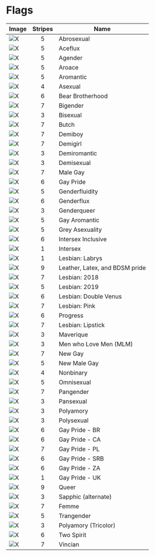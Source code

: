 # Flags

| Image                                                      | Stripes | Name                           |
| :--------------------------------------------------------- | :-----: | ------------------------------ |
| ![X](./Flags/Abrosexual.svg)                               |    5    | Abrosexual                     |
| ![X](./Flags/Aceflux.svg)                                  |    5    | Aceflux                        |
| ![X](./Flags/Agender.svg)                                  |    5    | Agender                        |
| ![X](./Flags/Aroace.svg)                                   |    5    | Aroace                         |
| ![X](./Flags/Aromantic.svg)                                |    5    | Aromantic                      |
| ![X](./Flags/Asexual.svg)                                  |    4    | Asexual                        |
| ![X](./Flags/Bear_Brotherhood.svg)                         |    6    | Bear Brotherhood               |
| ![X](./Flags/Bigender.svg)                                 |    7    | Bigender                       |
| ![X](./Flags/Bisexual.svg)                                 |    3    | Bisexual                       |
| ![X](./Flags/Butchflag_2.svg)                              |    7    | Butch                          |
| ![X](./Flags/Demiboy.svg)                                  |    7    | Demiboy                        |
| ![X](./Flags/Demigirl.svg)                                 |    7    | Demigirl                       |
| ![X](./Flags/Demiromantic.svg)                             |    3    | Demiromantic                   |
| ![X](./Flags/Demisexual.svg)                               |    3    | Demisexual                     |
| ![X](./Flags/Gay_Men.svg)                                  |    7    | Male Gay                       |
| ![X](./Flags/Gay.svg)                                      |    6    | Gay Pride                      |
| ![X](./Flags/Genderfluidity.svg)                           |    5    | Genderfluidity                 |
| ![X](./Flags/Genderflux.svg)                               |    6    | Genderflux                     |
| ![X](./Flags/Genderqueer.svg)                              |    3    | Genderqueer                    |
| ![X](./Flags/Gray-aromantic.svg)                           |    5    | Gay Aromantic                  |
| ![X](./Flags/Grey_asexuality.svg)                          |    5    | Grey Asexuality                |
| ![X](./Flags/Intersex-inclusive.svg)                       |    6    | Intersex Inclusive             |
| ![X](./Flags/Intersex.svg)                                 |    1    | Intersex                       |
| ![X](./Flags/Labrys_Lesbian.svg)                           |    1    | Lesbian: Labrys                |
| ![X](./Flags/Leather,_Latex,_and_BDSM_-_Light.svg)         |    9    | Leather, Latex, and BDSM pride |
| ![X](./Flags/Lesbian_2018.svg)                             |    7    | Lesbian: 2018                  |
| ![X](./Flags/Lesbian_2019.svg)                             |    5    | Lesbian: 2019                  |
| ![X](./Flags/Lesbian_double-Venus_canton_rainbow.svg)      |    6    | Lesbian: Double Venus          |
| ![X](./Flags/Lesbian_pink.svg)                             |    7    | Lesbian: Pink                  |
| ![X](./Flags/LGBTQ+_rainbow_Quasar__Progress__variant.svg) |    6    | Progress                       |
| ![X](./Flags/Lipstick_lesbian.svg)                         |    7    | Lesbian: Lipstick              |
| ![X](./Flags/Maverique.svg)                                |    3    | Maverique                      |
| ![X](./Flags/MLM.svg)                                      |    3    | Men who Love Men (MLM)         |
| ![X](./Flags/New_Gay.svg)                                  |    7    | New Gay                        |
| ![X](./Flags/New_Male_Gay.svg)                             |    5    | New Male Gay                   |
| ![X](./Flags/Nonbinary.svg)                                |    4    | Nonbinary                      |
| ![X](./Flags/Omnisexuality.svg)                            |    5    | Omnisexual                     |
| ![X](./Flags/Pangender.svg)                                |    7    | Pangender                      |
| ![X](./Flags/Pansexuality.svg)                             |    3    | Pansexual                      |
| ![X](./Flags/Polyamory.svg)                                |    3    | Polyamory                      |
| ![X](./Flags/Polysexuality.svg)                            |    3    | Polysexual                     |
| ![X](./Flags/Pride_Brazil.svg)                             |    6    | Gay Pride - BR                 |
| ![X](./Flags/Pride_Canada.svg)                             |    6    | Gay Pride - CA                 |
| ![X](./Flags/Pride_Poland.svg)                             |    7    | Gay Pride - PL                 |
| ![X](./Flags/Pride_Serbia.svg)                             |    6    | Gay Pride - SRB                |
| ![X](./Flags/Pride_South_Africa.svg)                       |    6    | Gay Pride - ZA                 |
| ![X](./Flags/Pride_United_Kingdom.svg)                     |    1    | Gay Pride - UK                 |
| ![X](./Flags/Queer.svg)                                    |    9    | Queer                          |
| ![X](./Flags/Sapphic_alternate_with_violet.svg)            |    3    | Sapphic (alternate)            |
| ![X](./Flags/The_Femme.svg)                                |    7    | Femme                          |
| ![X](./Flags/Transgender.svg)                              |    5    | Trangender                     |
| ![X](./Flags/Tricolor_Polyamory.svg)                       |    3    | Polyamory (Tricolor)           |
| ![X](./Flags/Two-Spirit.svg)                               |    6    | Two Spirit                     |
| ![X](./Flags/Vincian_(original).svg)                       |    7    | Vincian                        |
